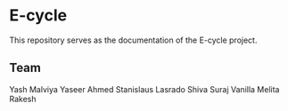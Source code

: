 # E-cycle
This repository serves as the documentation of the E-cycle project.


## Team
Yash Malviya
Yaseer Ahmed 
Stanislaus Lasrado
Shiva 
Suraj
Vanilla
Melita
Rakesh
